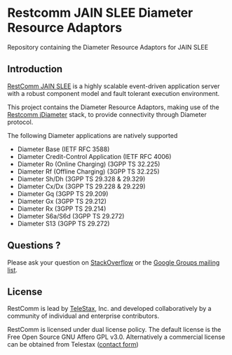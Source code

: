 # Restcomm JAIN SLEE Diameter Resource Adaptors

Repository containing the Diameter Resource Adaptors for JAIN SLEE

## Introduction

[RestComm JAIN SLEE](https://github.com/restcomm/jain-slee) is a highly scalable event-driven application server with a robust component model and fault tolerant execution environment.

This project contains the Diameter Resource Adaptors, making use of the [Restcomm jDiameter](https://github.com/restcomm/jdiameter) stack, to provide connectivity through Diameter protocol.

The following Diameter applications are natively supported
- Diameter Base (IETF RFC 3588)
- Diameter Credit-Control Application (IETF RFC 4006)
- Diameter Ro (Online Charging) (3GPP TS 32.225)
- Diameter Rf (Offline Charging) (3GPP TS 32.225)
- Diameter Sh/Dh (3GPP TS 29.328 & 29.329)
- Diameter Cx/Dx (3GPP TS 29.228 & 29.229)
- Diameter Gq (3GPP TS 29.209)
- Diameter Gx (3GPP TS 29.212)
- Diameter Rx (3GPP TS 29.214)
- Diameter S6a/S6d (3GPP TS 29.272)
- Diameter S13 (3GPP TS 29.272)

## Questions ?

Please ask your question on [StackOverflow](http://stackoverflow.com/questions/tagged/restcomm) or the 
[Google Groups mailing list](http://groups.google.com/group/restcomm).


## License

RestComm is lead by [TeleStax](http://www.telestax.com/), Inc. and developed collaboratively by a community of individual 
and enterprise contributors.

RestComm is licensed under dual license policy. The default license is the Free Open Source GNU Affero GPL v3.0. 
Alternatively a commercial license can be obtained from Telestax 
([contact form](https://www.restcomm.com/contact/))
